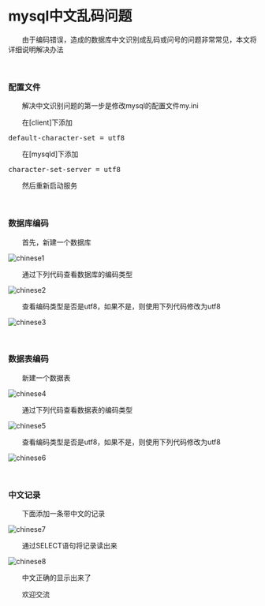 # mysql中文乱码问题

　　由于编码错误，造成的数据库中文识别成乱码或问号的问题非常常见，本文将详细说明解决办法

&nbsp;

### 配置文件

　　解决中文识别问题的第一步是修改mysql的配置文件my.ini

　　在[client]下添加

<div class="cnblogs_code">
<pre>default-character-set = utf8</pre>
</div>

　　在[mysqld]下添加

<div class="cnblogs_code">
<pre>character-set-server = utf8</pre>
</div>

　　然后重新启动服务

&nbsp;

### 数据库编码

　　首先，新建一个数据库

![chinese1](https://pic.xiaohuochai.site/blog/php_chinese1.jpg)

　　通过下列代码查看数据库的编码类型

![chinese2](https://pic.xiaohuochai.site/blog/php_chinese2.jpg)

　　查看编码类型是否是utf8，如果不是，则使用下列代码修改为utf8

![chinese3](https://pic.xiaohuochai.site/blog/php_chinese3.jpg)
<div>&nbsp;</div>

### 数据表编码

　　新建一个数据表

![chinese4](https://pic.xiaohuochai.site/blog/php_chinese4.jpg)

　　通过下列代码查看数据表的编码类型

![chinese5](https://pic.xiaohuochai.site/blog/php_chinese5.jpg)

　　查看编码类型是否是utf8，如果不是，则使用下列代码修改为utf8

![chinese6](https://pic.xiaohuochai.site/blog/php_chinese6.jpg)

&nbsp;

### 中文记录

　　下面添加一条带中文的记录

![chinese7](https://pic.xiaohuochai.site/blog/php_chinese7.jpg)

　　通过SELECT语句将记录读出来

![chinese8](https://pic.xiaohuochai.site/blog/php_chinese8.jpg)

　　中文正确的显示出来了

　　欢迎交流

